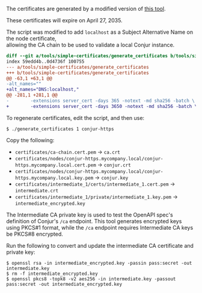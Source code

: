 The certificates are generated by a modified version of 
[this tool](https://github.com/conjurdemos/conjur-intro/tree/master/tools/simple-certificates).

These certificates will expire on April 27, 2035.

The script was modified to add `localhost` as a Subject Alternative Name on the node certificate,  
allowing the CA chain to be used to validate a local Conjur instance.

```diff
diff --git a/tools/simple-certificates/generate_certificates b/tools/simple-certificates/generate_certificates
index 59edd4b..0d4736f 100755
--- a/tools/simple-certificates/generate_certificates
+++ b/tools/simple-certificates/generate_certificates
@@ -63,1 +63,1 @@
-alt_names=""
+alt_names="DNS:localhost,"
@@ -281,1 +281,1 @@
-        -extensions server_cert -days 365 -notext -md sha256 -batch \
+        -extensions server_cert -days 3650 -notext -md sha256 -batch \
```

To regenerate certificates, edit the script, and then use:
```sh-session
$ ./generate_certificates 1 conjur-https
```

Copy the following:
- `certificates/ca-chain.cert.pem` -> `ca.crt`
- `certificates/nodes/conjur-https.mycompany.local/conjur-https.mycompany.local.cert.pem` -> `conjur.crt`
- `certificates/nodes/conjur-https.mycompany.local/conjur-https.mycompany.local.key.pem` -> `conjur.key`
- `certificates/intermediate_1/certs/intermediate_1.cert.pem` -> `intermediate.crt`
- `certificates/intermediate_1/private/intermediate_1.key.pem` -> `intermediate_encrypted.key`

The Intermediate CA private key is used to test the OpenAPI spec's definition of Conjur's `/ca` 
endpoint. This tool generates encrypted keys using PKCS#1 format, while the `/ca` endpoint requires
Intermediate CA keys be PKCS#8 encrypted.

Run the following to convert and update the intermediate CA certificate and private key:
```sh-session
$ openssl rsa -in intermediate_encrypted.key -passin pass:secret -out intermediate.key
$ rm -f intermediate_encrypted.key
$ openssl pkcs8 -topk8 -v2 aes256 -in intermediate.key -passout pass:secret -out intermediate_encrypted.key
```
